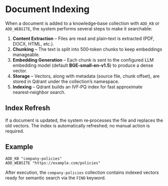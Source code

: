 # Document Indexing

When a document is added to a knowledge‑base collection with `ADD_KB` or `ADD_WEBSITE`, the system performs several steps to make it searchable:

1. **Content Extraction** – Files are read and plain‑text is extracted (PDF, DOCX, HTML, etc.).
2. **Chunking** – The text is split into 500‑token chunks to keep embeddings manageable.
3. **Embedding Generation** – Each chunk is sent to the configured LLM embedding model (default **BGE‑small‑en‑v1.5**) to produce a dense vector.
4. **Storage** – Vectors, along with metadata (source file, chunk offset), are stored in Qdrant under the collection’s namespace.
5. **Indexing** – Qdrant builds an IVF‑PQ index for fast approximate nearest‑neighbor search.

## Index Refresh

If a document is updated, the system re‑processes the file and replaces the old vectors. The index is automatically refreshed; no manual action is required.

## Example

```basic
ADD_KB "company-policies"
ADD_WEBSITE "https://example.com/policies"
```

After execution, the `company-policies` collection contains indexed vectors ready for semantic search via the `FIND` keyword.
